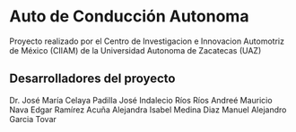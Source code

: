 # Auto de Conducción Autonoma

Proyecto realizado por el Centro de Investigacion e Innovacion Automotriz de México (CIIAM)
de la Universidad Autonoma de Zacatecas (UAZ)

## Desarrolladores del proyecto

Dr. José María Celaya Padilla
José Indalecio Ríos Ríos
Andreé Mauricio Nava
Edgar Ramírez Acuña
Alejandra Isabel Medina Diaz
Manuel Alejandro Garcia Tovar
